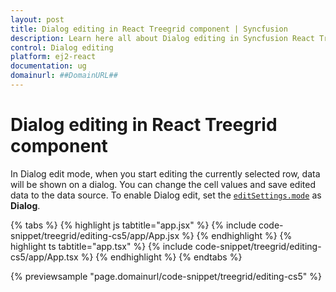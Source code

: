 ```yaml
---
layout: post
title: Dialog editing in React Treegrid component | Syncfusion
description: Learn here all about Dialog editing in Syncfusion React Treegrid component of Syncfusion Essential JS 2 and more.
control: Dialog editing 
platform: ej2-react
documentation: ug
domainurl: ##DomainURL##
---
```


# Dialog editing in React Treegrid component

In Dialog edit mode, when you start editing the currently selected row, data will be shown on a dialog. You can change the cell values and save edited data to the data source. To enable Dialog edit, set the [`editSettings.mode`](https://ej2.syncfusion.com/react/documentation/api/treegrid/editSettingsModel/#mode) as **Dialog**.

{% tabs %}
{% highlight js tabtitle="app.jsx" %}
{% include code-snippet/treegrid/editing-cs5/app/App.jsx %}
{% endhighlight %}
{% highlight ts tabtitle="app.tsx" %}
{% include code-snippet/treegrid/editing-cs5/app/App.tsx %}
{% endhighlight %}
{% endtabs %}

 {% previewsample "page.domainurl/code-snippet/treegrid/editing-cs5" %}